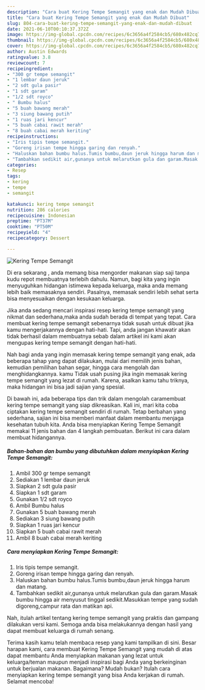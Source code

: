```yaml
---
description: "Cara buat Kering Tempe Semangit yang enak dan Mudah Dibuat"
title: "Cara buat Kering Tempe Semangit yang enak dan Mudah Dibuat"
slug: 804-cara-buat-kering-tempe-semangit-yang-enak-dan-mudah-dibuat
date: 2021-06-10T00:10:37.372Z
image: https://img-global.cpcdn.com/recipes/6c3656a4f2584cb5/680x482cq70/kering-tempe-semangit-foto-resep-utama.jpg
thumbnail: https://img-global.cpcdn.com/recipes/6c3656a4f2584cb5/680x482cq70/kering-tempe-semangit-foto-resep-utama.jpg
cover: https://img-global.cpcdn.com/recipes/6c3656a4f2584cb5/680x482cq70/kering-tempe-semangit-foto-resep-utama.jpg
author: Austin Edwards
ratingvalue: 3.8
reviewcount: 7
recipeingredient:
- "300 gr tempe semangit"
- "1 lembar daun jeruk"
- "2 sdt gula pasir"
- "1 sdt garam"
- "1/2 sdt royco"
- " Bumbu halus"
- "5 buah bawang merah"
- "3 siung bawang putih"
- "1 ruas jari kencur"
- "5 buah cabai rawit merah"
- "8 buah cabai merah keriting"
recipeinstructions:
- "Iris tipis tempe semangit."
- "Goreng irisan tempe hingga garing dan renyah."
- "Haluskan bahan bumbu halus.Tumis bumbu,daun jeruk hingga harum dan matang."
- "Tambahkan sedikit air,gunanya untuk melarutkan gula dan garam.Masak bumbu hingga air menyusut tinggal sedikit.Masukkan tempe yang sudah digoreng,campur rata dan matikan api."
categories:
- Resep
tags:
- kering
- tempe
- semangit

katakunci: kering tempe semangit 
nutrition: 286 calories
recipecuisine: Indonesian
preptime: "PT37M"
cooktime: "PT50M"
recipeyield: "4"
recipecategory: Dessert

---
```



![Kering Tempe Semangit](https://img-global.cpcdn.com/recipes/6c3656a4f2584cb5/680x482cq70/kering-tempe-semangit-foto-resep-utama.jpg)

Di era  sekarang , anda memang bisa mengorder makanan siap saji tanpa kudu repot membuatnya terlebih dahulu. Namun, bagi kita yang ingin menyuguhkan hidangan istimewa kepada keluarga, maka anda memang lebih baik memasaknya sendiri. Pasalnya, memasak sendiri lebih sehat serta bisa menyesuaikan dengan kesukaan keluarga.

Jika anda sedang mencari inspirasi resep kering tempe semangit yang nikmat dan sederhana,maka anda sudah berada di tempat yang tepat. Cara membuat kering tempe semangit  sebenarnya tidak susah untuk dibuat jika kamu mengerjakannya dengan hati-hati. Tapi, anda jangan khawatir akan tidak berhasil dalam membuatnya 
sebab dalam artikel ini kami akan mengupas kering tempe semangit dengan hati-hati.  



Nah bagi anda yang ingin memasak kering tempe semangit yang enak, ada beberapa tahap yang dapat dilakukan, mulai dari memilih jenis bahan, kemudian pemilihan bahan segar, hingga cara mengolah dan menghidangkannya. kamu Tidak usah pusing jika ingin memasak kering tempe semangit yang lezat di rumah. Karena, asalkan kamu  tahu triknya, maka hidangan ini bisa jadi sajian yang spesial.

Di bawah ini, ada beberapa tips dan trik dalam mengolah caramembuat kering tempe semangit yang siap dikreasikan. Kali ini, mari kita coba ciptakan kering tempe semangit sendiri di rumah. Tetap berbahan yang sederhana, sajian ini bisa memberi manfaat dalam membantu menjaga kesehatan tubuh kita. Anda bisa menyiapkan Kering Tempe Semangit memakai 11 jenis bahan dan 4 langkah pembuatan. Berikut ini cara dalam membuat hidangannya.

<!--inarticleads1-->

##### Bahan-bahan dan bumbu yang dibutuhkan dalam menyiapkan Kering Tempe Semangit:

1. Ambil 300 gr tempe semangit
1. Sediakan 1 lembar daun jeruk
1. Siapkan 2 sdt gula pasir
1. Siapkan 1 sdt garam
1. Gunakan 1/2 sdt royco
1. Ambil  Bumbu halus
1. Gunakan 5 buah bawang merah
1. Sediakan 3 siung bawang putih
1. Siapkan 1 ruas jari kencur
1. Siapkan 5 buah cabai rawit merah
1. Ambil 8 buah cabai merah keriting




<!--inarticleads2-->

##### Cara menyiapkan Kering Tempe Semangit:

1. Iris tipis tempe semangit.
1. Goreng irisan tempe hingga garing dan renyah.
1. Haluskan bahan bumbu halus.Tumis bumbu,daun jeruk hingga harum dan matang.
1. Tambahkan sedikit air,gunanya untuk melarutkan gula dan garam.Masak bumbu hingga air menyusut tinggal sedikit.Masukkan tempe yang sudah digoreng,campur rata dan matikan api.




Nah, itulah artikel tentang  kering tempe semangit  yang praktis dan gampang dilakukan versi kami. Semoga anda bisa melakukannya dengan hasil yang dapat membuat keluarga di rumah senang. 

Terima kasih kamu telah membaca resep yang kami tampilkan di sini. Besar harapan kami, cara membuat  Kering Tempe Semangit yang mudah di atas dapat membantu Anda menyiapkan makanan yang lezat untuk keluarga/teman maupun menjadi inspirasi bagi Anda yang berkeinginan untuk berjualan makanan. Bagaimana? Mudah bukan? Itulah cara menyiapkan kering tempe semangit yang bisa Anda kerjakan di rumah. Selamat mencoba!

